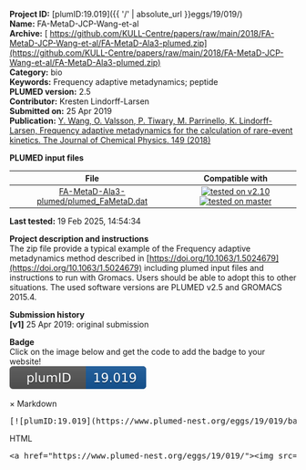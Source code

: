 **Project ID:** [plumID:19.019]({{ '/' | absolute_url }}eggs/19/019/)  
**Name:**  FA-MetaD-JCP-Wang-et-al  
**Archive:** [ https://github.com/KULL-Centre/papers/raw/main/2018/FA-MetaD-JCP-Wang-et-al/FA-MetaD-Ala3-plumed.zip](https://github.com/KULL-Centre/papers/raw/main/2018/FA-MetaD-JCP-Wang-et-al/FA-MetaD-Ala3-plumed.zip)  
**Category:**  bio  
**Keywords:**  Frequency adaptive metadynamics; peptide  
**PLUMED version:**  2.5  
**Contributor:**  Kresten Lindorff-Larsen  
**Submitted on:** 25 Apr 2019  
**Publication:** [Y. Wang, O. Valsson, P. Tiwary, M. Parrinello, K. Lindorff-Larsen, Frequency adaptive metadynamics for the calculation of rare-event kinetics. The Journal of Chemical Physics. 149 (2018)](http://dx.doi.org/10.1063/1.5024679)  
  
**PLUMED input files**  
  
| File     | Compatible with |  
|:--------:|:--------:|  
| [FA-MetaD-Ala3-plumed/plumed_FaMetaD.dat](./data/FA-MetaD-Ala3-plumed/plumed_FaMetaD.dat.md) |  [![tested on v2.10](https://img.shields.io/badge/v2.10-passing-green.svg)](data/FA-MetaD-Ala3-plumed/plumed_FaMetaD.dat.plumed.stderr) [![tested on master](https://img.shields.io/badge/master-passing-green.svg)](data/FA-MetaD-Ala3-plumed/plumed_FaMetaD.dat.plumed_master.stderr) |  
  
**Last tested:**  19 Feb 2025, 14:54:34
  
**Project description and instructions**  
The zip file provide a typical example of the Frequency adaptive metadynamics method described in [https://doi.org/10.1063/1.5024679](https://doi.org/10.1063/1.5024679) including plumed input files and instructions to run with Gromacs. Users should be able to adopt this to other situations. The used software versions are PLUMED v2.5 and GROMACS 2015.4.

  
**Submission history**  
**[v1]** 25 Apr 2019: original submission  
  
**Badge**  
Click on the image below and get the code to add the badge to your website!  
<img src="./badge.svg" alt="plumeDnest:19.019" id="myBtn" class="badge">
<div id="myModal" class="modal">
  <div class="modal-content">
    <span class="close">&times;</span>
    Markdown<pre>[![plumID:19.019](https://www.plumed-nest.org/eggs/19/019/badge.svg)](https://www.plumed-nest.org/eggs/19/019/)</pre>
    HTML<pre>&lt;a href="https://www.plumed-nest.org/eggs/19/019/"&gt;&lt;img src="https://www.plumed-nest.org/eggs/19/019/badge.svg" alt="plumID:19.019"&gt;&lt;/a&gt;</pre>
  </div>
</div>
